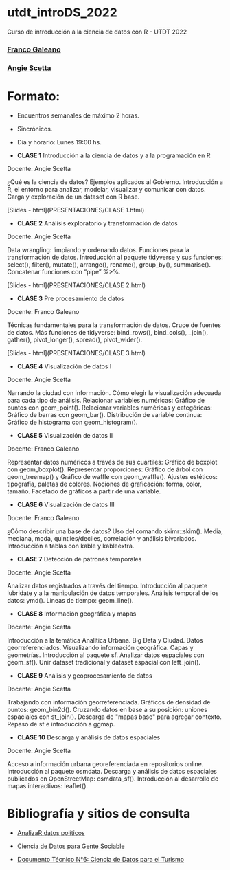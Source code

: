 # utdt_introDS_2022
Curso de introducción a la ciencia de datos con R - UTDT 2022


### [Franco Galeano](https://tartagalensis.netlify.app/)
### [Angie Scetta](https://github.com/angiescetta)


# Formato:
- Encuentros semanales de máximo 2 horas.
- Sincrónicos.
- Día y horario: Lunes 19:00 hs.




- __CLASE 1__ Introducción a la ciencia de datos y a la programación en R

Docente: Angie Scetta

¿Qué es la ciencia de datos? Ejemplos aplicados al Gobierno. Introducción a R, el entorno para analizar, modelar, visualizar y comunicar con datos. Carga y exploración de un dataset con R base.

[Slides - html](PRESENTACIONES/CLASE 1.html)


- __CLASE 2__ Análisis exploratorio y transformación de datos

Docente: Angie Scetta

Data wrangling: limpiando y ordenando datos. Funciones para la transformación de datos. Introducción al paquete tidyverse y sus funciones: select(), filter(), mutate(), arrange(), rename(), group_by(), summarise(). Concatenar funciones con “pipe” %>%.

[Slides - html](PRESENTACIONES/CLASE 2.html)

- __CLASE 3__ Pre procesamiento de datos

Docente: Franco Galeano

Técnicas fundamentales para la transformación de datos. Cruce de fuentes de datos. Más funciones de tidyverse: bind_rows(), bind_cols(), _join(), gather(), pivot_longer(), spread(), pivot_wider().

[Slides - html](PRESENTACIONES/CLASE 3.html)

- __CLASE 4__ Visualización de datos I

Docente: Angie Scetta

Narrando la ciudad con información. Cómo elegir la visualización adecuada para cada tipo de análisis. Relacionar variables numéricas: Gráfico de puntos con geom_point(). Relacionar variables numéricas y categóricas: Gráfico de barras con geom_bar(). Distribución de variable continua: Gráfico de histograma con geom_histogram().

- __CLASE 5__ Visualización de datos II

Docente: Franco Galeano

Representar datos numéricos a través de sus cuartiles: Gráfico de boxplot con geom_boxplot(). Representar proporciones: Gráfico de árbol con geom_treemap() y Gráfico de waffle con geom_waffle(). Ajustes estéticos: tipografía, paletas de colores. Nociones de graficación: forma, color, tamaño. Facetado de gráficos a partir de una variable.

- __CLASE 6__ Visualización de datos III

Docente: Franco Galeano

¿Cómo describir una base de datos? Uso del comando skimr::skim(). Media, mediana, moda, quintiles/deciles, correlación y análisis bivariados. Introducción a tablas con kable y kableextra.

- __CLASE 7__ Detección de patrones temporales

Docente: Angie Scetta

Analizar datos registrados a través del tiempo. Introducción al paquete lubridate y a la manipulación de datos temporales. Análisis temporal de los datos: ymd(). Líneas de tiempo: geom_line().

- __CLASE 8__ Información geográfica y mapas

Docente: Angie Scetta

Introducción a la temática Analítica Urbana. Big Data y Ciudad. Datos georreferenciados. Visualizando información geográfica. Capas y geometrías. Introducción al paquete sf. Analizar datos espaciales con geom_sf(). Unir dataset tradicional y dataset espacial con left_join().

- __CLASE 9__ Análisis y geoprocesamiento de datos

Docente: Angie Scetta

Trabajando con información georreferenciada. Gráficos de densidad de puntos: geom_bin2d(). Cruzando datos en base a su posición: uniones espaciales con st_join(). Descarga de "mapas base" para agregar contexto. Repaso de sf e introducción a ggmap.

- __CLASE 10__ Descarga y análisis de datos espaciales

Docente: Angie Scetta

Acceso a información urbana georeferenciada en repositorios online. Introducción al paquete osmdata. Descarga y análisis de datos espaciales publicados en OpenStreetMap: osmdata_sf(). Introducción al desarrollo de mapas interactivos: leaflet().




# Bibliografía y sitios de consulta

- [AnalizaR datos políticos](https://arcruz0.github.io/libroadp/)

- [Ciencia de Datos para Gente Sociable](https://bitsandbricks.github.io/ciencia_de_datos_gente_sociable/)

- [Documento Técnico N°6: Ciencia de Datos para el Turismo](https://dnme-minturdep.github.io/DT6_ciencia_de_datos_turismo/index.html#documento-t%C3%A9cnico-n%C2%BA6---resumen)
